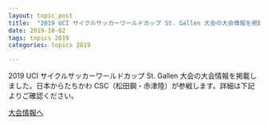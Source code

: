 ```yaml
---
layout: topic_post
title:  "2019 UCI サイクルサッカーワールドカップ St. Gallen 大会の大会情報を掲載いたしました。"
date: 2019-10-02
tags: topics 2019
categories: topics 2019

---
```


2019 UCI サイクルサッカーワールドカップ St. Gallen 大会の大会情報を掲載しました。日本からたちかわ CSC（松田鋼・赤津陸）が参戦します。詳細は下記よりご確認ください。

<a class="btn btn-primary btn-sm" href="{{ site.baseurl }}{% post_url /competition_info/2019/2019-10-12-world-cup-stgallen %}">大会情報へ</a>
